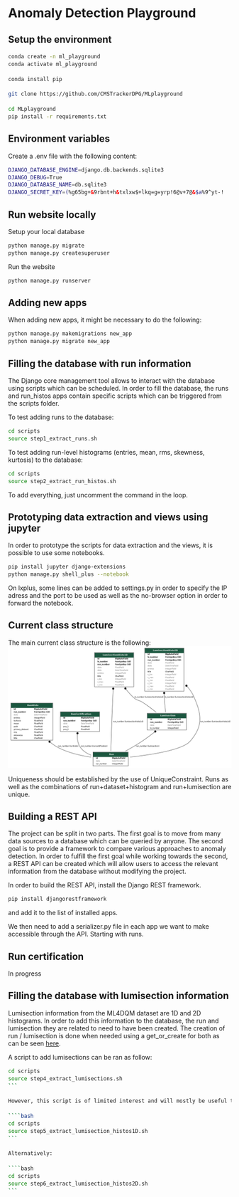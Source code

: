# Anomaly Detection Playground

## Setup the environment

```bash
conda create -n ml_playground
conda activate ml_playground

conda install pip

git clone https://github.com/CMSTrackerDPG/MLplayground

cd MLplayground
pip install -r requirements.txt
```

## Environment variables

Create a .env file with the following content:
```bash
DJANGO_DATABASE_ENGINE=django.db.backends.sqlite3
DJANGO_DEBUG=True
DJANGO_DATABASE_NAME=db.sqlite3
DJANGO_SECRET_KEY=(%g65bg+&9rbnt+h&txlxw$+lkq=g=yrp!6@v+7@&$a%9^yt-!
```

## Run website locally

Setup your local database
```bash
python manage.py migrate
python manage.py createsuperuser
```

Run the website
```bash
python manage.py runserver
```

## Adding new apps

When adding new apps, it might be necessary to do the following:
```bash
python manage.py makemigrations new_app
python manage.py migrate new_app
```

## Filling the database with run information

The Django core management tool allows to interact with the database using scripts which can be scheduled. In order to fill the database, the runs and run_histos apps contain specific scripts which can be triggered from the scripts folder.

To test adding runs to the database:
```bash
cd scripts
source step1_extract_runs.sh
```

To test adding run-level histograms (entries, mean, rms, skewness, kurtosis) to the database:
```bash
cd scripts
source step2_extract_run_histos.sh
```

To add everything, just uncomment the command in the loop.

## Prototyping data extraction and views using jupyter

In order to prototype the scripts for data extraction and the views, it is possible to use some notebooks.
```bash
pip install jupyter django-extensions
python manage.py shell_plus --notebook
```

On lxplus, some lines can be added to settings.py in order to specify the IP adress and the port to be used as well as the no-browser option in order to forward the notebook.

## Current class structure

The main current class structure is the following:
![Graph of class structure](./images/ad_project_classes.png?raw=true "Graph of class structure")

Uniqueness should be established by the use of UniqueConstraint. Runs as well as the combinations of run+dataset+histogram and run+lumisection are unique.

## Building a REST API

The project can be split in two parts. The first goal is to move from many data sources to a database which can be queried by anyone. The second goal is to provide a framework to compare various approaches to anomaly detection. In order to fulfill the first goal while working towards the second, a REST API can be created which will allow users to access the relevant information from the database without modifying the project.

In order to build the REST API, install the Django REST framework.
```bash
pip install djangorestframework
```
and add it to the list of installed apps.

We then need to add a serializer.py file in each app we want to make accessible through the API. Starting with runs.

## Run certification

In progress

## Filling the database with lumisection information

Lumisection information from the ML4DQM dataset are 1D and 2D histograms. In order to add this information to the database, the run and lumisection they are related to need to have been created. The creation of run / lumisection is done when needed using a get_or_create for both as can be seen [here](https://github.com/XavierAtCERN/MLplayground/blob/master/lumisection_histos2D/management/commands/extract_lumisections_histos2D.py#L35-L44).

A script to add lumisections can be ran as follow:
````bash
cd scripts
source step4_extract_lumisections.sh
```

However, this script is of limited interest and will mostly be useful to test the code once tests will be added. Two more useful scripts can be ran to add 1D and 2D histogram information for every run/lumisection.

````bash
cd scripts
source step5_extract_lumisection_histos1D.sh
```

Alternatively:

````bash
cd scripts
source step6_extract_lumisection_histos2D.sh
```

